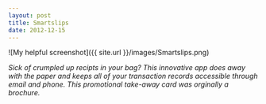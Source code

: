 ```yaml
---
layout: post
title: Smartslips
date: 2012-12-15 
---
```


![My helpful screenshot]({{ site.url }}/images/Smartslips.png)

*Sick of crumpled up recipts in your bag? This innovative app does away with the paper and keeps all of your transaction records accessible through email and phone. This promotional take-away card was orginally a brochure.*

